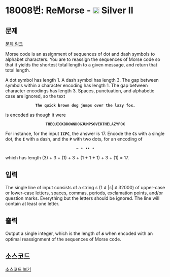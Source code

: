 # 18008번: ReMorse - <img src="https://static.solved.ac/tier_small/9.svg" style="height:20px" /> Silver II

<!-- performance -->

<!-- 문제 제출 후 깃허브에 푸시를 했을 때 제출한 코드의 성능이 입력될 공간입니다.-->

<!-- end -->

## 문제

[문제 링크](https://boj.kr/18008)


<p>Morse code is an assignment of sequences of dot and dash symbols to alphabet characters. You are to reassign the sequences of Morse code so that it yields the shortest total length to a given message, and return that total length.</p>

<p>A dot symbol has length 1. A dash symbol has length 3. The gap between symbols within a character encoding has length 1. The gap between character encodings has length 3. Spaces, punctuation, and alphabetic case are ignored, so the text</p>

<p style="text-align: center;"><code><strong>The quick brown dog jumps over the lazy fox.</strong></code></p>

<p>is encoded as though it were</p>

<p style="text-align: center;"><strong><code>THEQUICKBROWNDOGJUMPSOVERTHELAZYFOX</code></strong></p>

<p>For instance, for the input <code><strong>ICPC</strong></code>, the answer is 17. Encode the <code><strong>C</strong></code>s with a single dot, the <code><strong>I</strong></code> with a dash, and the <code><strong>P</strong></code> with two dots, for an encoding of</p>

<p style="text-align: center;"><code>− ∙ ∙∙ ∙</code></p>

<p>which has length (3) + 3 + (1) + 3 + (1 + 1 + 1) + 3 + (1) = 17.</p>



## 입력


<p>The single line of input consists of a string <em>s</em> (1 ≤ |<em>s</em>| ≤ 32000) of upper-case or lower-case letters, spaces, commas, periods, exclamation points, and/or question marks. Everything but the letters should be ignored. The line will contain at least one letter.</p>



## 출력


<p>Output a single integer, which is the length of 𝒔 when encoded with an optimal reassignment of the sequences of Morse code.</p>



## 소스코드

[소스코드 보기](ReMorse.cpp)